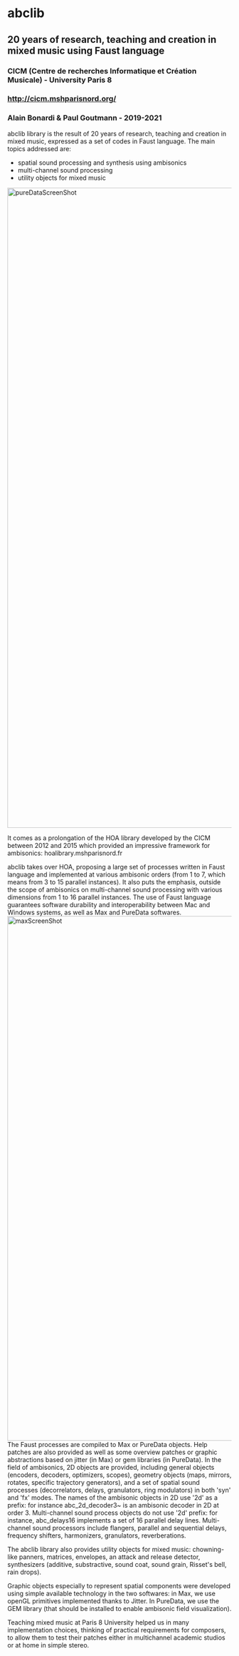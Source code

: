 # abclib
## 20 years of research, teaching and creation in mixed music using Faust language
### CICM (Centre de recherches Informatique et Création Musicale) - University Paris 8
### http://cicm.mshparisnord.org/
### Alain Bonardi & Paul Goutmann - 2019-2021

abclib library is the result of 20 years of research, teaching and creation in mixed music, expressed as a set of codes in Faust language.
The main topics addressed are:
- spatial sound processing and synthesis using ambisonics
- multi-channel sound processing
- utility objects for mixed music
<img width="1436" alt="pureDataScreenShot" src="https://user-images.githubusercontent.com/9354260/115057934-eebc9300-9ee4-11eb-842e-82f49f8b84b0.png">

It comes as a prolongation of the HOA library developed by the CICM between 2012 and 2015 which provided an impressive framework for ambisonics:
hoalibrary.mshparisnord.fr

abclib takes over HOA, proposing a large set of processes written in Faust language and implemented at various ambisonic orders (from 1 to 7, which means from 3 to 15 parallel instances). It also puts the emphasis, outside the scope of ambisonics on multi-channel sound processing with various dimensions from 1 to 16 parallel instances. The use of Faust language guarantees software durability and interoperability between Mac and Windows systems, as well as Max and PureData softwares. 
<img width="1177" alt="maxScreenShot" src="https://user-images.githubusercontent.com/9354260/115058116-2a575d00-9ee5-11eb-8cb1-35549280a741.png">
The Faust processes are compiled to Max or PureData objects. Help patches are also provided as well as some overview patches or graphic abstractions based on jitter (in Max) or gem libraries (in PureData). In the field of ambisonics, 2D objects are provided, including general objects (encoders, decoders, optimizers, scopes), geometry objects (maps, mirrors, rotates, specific trajectory generators), and a set of spatial sound processes (decorrelators, delays, granulators, ring modulators) in both 'syn' and 'fx' modes. The names of the ambisonic objects in 2D use '2d' as a prefix: for instance abc_2d_decoder3~ is an ambisonic decoder in 2D at order 3. Multi-channel sound process objects do not use '2d' prefix: for instance, abc_delays16 implements a set of 16 parallel delay lines. Multi-channel sound processors include flangers, parallel and sequential delays, frequency shifters, harmonizers, granulators, reverberations.

The abclib library also provides utility objects for mixed music:  chowning-like panners, matrices, envelopes, an attack and release detector, synthesizers (additive, substractive, sound coat, sound grain, Risset's bell, rain drops).

Graphic objects especially to represent spatial components were developed using simple available technology in the two softwares: in Max, we use openGL primitives implemented thanks to Jitter. In PureData, we use the GEM library (that should be installed to enable ambisonic field visualization).

Teaching mixed music at Paris 8 University helped us in many implementation choices, thinking of practical requirements for composers, to allow them to test their patches either in multichannel academic studios or at home in simple stereo.
